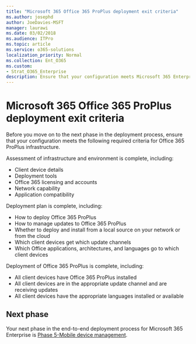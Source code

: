 ```yaml
---
title: "Microsoft 365 Office 365 ProPlus deployment exit criteria"
ms.author: josephd
author: JoeDavies-MSFT
manager: laurawi
ms.date: 03/02/2018
ms.audience: ITPro
ms.topic: article
ms.service: o365-solutions
localization_priority: Normal
ms.collection: Ent_O365
ms.custom:
- Strat_O365_Enterprise
description: Ensure that your configuration meets Microsoft 365 Enterprise criteria for Office 365 ProPlus infrastructure.
---
```


# Microsoft 365 Office 365 ProPlus deployment exit criteria

Before you move on to the next phase in the deployment process, ensure that your configuration meets the following required criteria for Office 365 ProPlus infrastructure.

Assessment of infrastructure and environment is complete, including:

- Client device details
- Deployment tools
- Office 365 licensing and accounts
- Network capability
- Application compatibility

Deployment plan is complete, including:

- How to deploy Office 365 ProPlus
- How to manage updates to Office 365 ProPlus
- Whether to deploy and install from a local source on your network or from the cloud
- Which client devices get which update channels
- Which Office applications, architectures, and languages go to which client devices
 
Deployment of Office 365 ProPlus is complete, including:

- All client devices have Office 365 ProPlus installed
- All client devices are in the appropriate update channel and are receiving updates
- All client devices have the appropriate languages installed or available

## Next phase 

Your next phase in the end-to-end deployment process for Microsoft 365 Enterprise is [Phase 5-Mobile device management](mobility-infrastructure.md).

